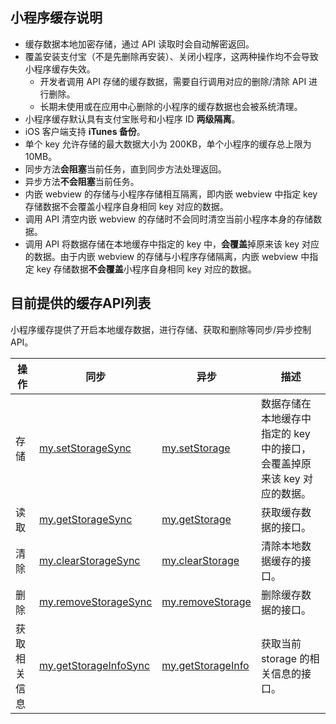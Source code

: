 ## 小程序缓存说明
- 缓存数据本地加密存储，通过 API 读取时会自动解密返回。
- 覆盖安装支付宝（不是先删除再安装）、关闭小程序，这两种操作均不会导致小程序缓存失效。
   - 开发者调用 API 存储的缓存数据，需要自行调用对应的删除/清除 API 进行删除。
   - 长期未使用或在应用中心删除的小程序的缓存数据也会被系统清理。
- 小程序缓存默认具有支付宝账号和小程序 ID **两级隔离**。
- iOS 客户端支持 **iTunes 备份**。
- 单个 key 允许存储的最大数据大小为 200KB，单个小程序的缓存总上限为 10MB。
- 同步方法**会阻塞**当前任务，直到同步方法处理返回。
- 异步方法**不会阻塞**当前任务。
- 内嵌 webview 的存储与小程序存储相互隔离，即内嵌 webview 中指定 key 存储数据不会覆盖小程序自身相同 key 对应的数据。
- 调用 API 清空内嵌 webview 的存储时不会同时清空当前小程序本身的存储数据。
- 调用 API 将数据存储在本地缓存中指定的 key 中，**会覆盖**掉原来该 key 对应的数据。由于内嵌 webview 的存储与小程序存储隔离，内嵌 webview 中指定 key 存储数据**不会覆盖**小程序自身相同 key 对应的数据。

## 目前提供的缓存API列表
小程序缓存提供了开启本地缓存数据，进行存储、获取和删除等同步/异步控制API。

| **操作** | **同步** | **异步** | **描述** |
| --- | --- | --- | --- |
| 存储 | [my.setStorageSync](https://opendocs.alipay.com/mini/api/cog0du) | [my.setStorage](https://opendocs.alipay.com/mini/api/eocm6v) | 数据存储在本地缓存中指定的 key 中的接口，会覆盖掉原来该 key 对应的数据。 |
| 读取 | [my.getStorageSync](https://opendocs.alipay.com/mini/api/ox0wna) | [my.getStorage](https://opendocs.alipay.com/mini/api/azfobl) | 获取缓存数据的接口。 |
| 清除 | [my.clearStorageSync](https://opendocs.alipay.com/mini/api/ulv85u) | [my.clearStorage](https://opendocs.alipay.com/mini/api/storage) | 清除本地数据缓存的接口。 |
| 删除 | [my.removeStorageSync](https://opendocs.alipay.com/mini/api/ytfrk4) | [my.removeStorage](https://opendocs.alipay.com/mini/api/of9hze) | 删除缓存数据的接口。 |
| 获取相关信息 | [my.getStorageInfoSync](https://opendocs.alipay.com/mini/api/uw5rdl) | [my.getStorageInfo](https://opendocs.alipay.com/mini/api/zvmanq) | 获取当前 storage 的相关信息的接口。 |


